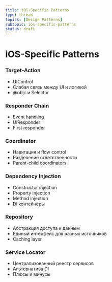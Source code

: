 ```yaml
---
title: iOS-Specific Patterns
type: thread
topics: [Design Patterns]
subtopic: ios-specific-patterns
status: draft
---
```


# iOS-Specific Patterns


### Target-Action
- UIControl
- Слабая связь между UI и логикой
- @objc и Selector

### Responder Chain
- Event handling
- UIResponder
- First responder

### Coordinator
- Навигация и flow control
- Разделение ответственности
- Parent-child coordinators

### Dependency Injection
- Constructor injection
- Property injection
- Method injection
- DI контейнеры

### Repository
- Абстракция доступа к данным
- Единый интерфейс для разных источников
- Caching layer

### Service Locator
- Централизованный реестр сервисов
- Альтернатива DI
- Плюсы и минусы

